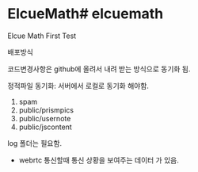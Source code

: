# ElcueMath# elcuemath

Elcue Math First Test

배포방식


코드변경사항은 github에 올려서 내려 받는 방식으로 동기화 됨. 

정적파일 동기화: 서버에서 로컬로 동기화 해야함. 
1. spam
2. public/prismpics
3. public/usernote
4. public/jscontent


log 폴더는 필요함. 
- webrtc 통신할때 통신 상황을 보여주는 데이터 가 있음. 
